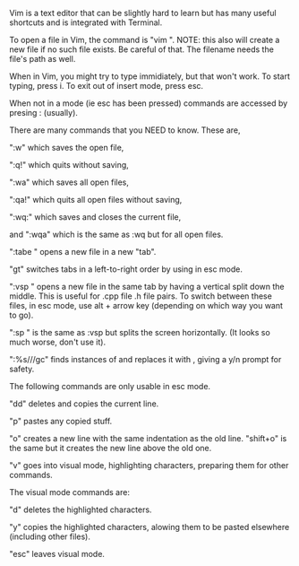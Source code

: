 Vim is a text editor that can be slightly hard to learn but has many useful shortcuts and is integrated with Terminal.

To open a file in Vim, the command is "vim <filename>". NOTE: this also will create a new file if no such file exists. Be careful of that. The filename needs the file's path as well.

When in Vim, you might try to type immidiately, but that won't work. To start typing, press i. To exit out of insert mode, press esc.

When not in a mode (ie esc has been pressed) commands are accessed by presing : (usually).

There are many commands that you NEED to know. These are,

":w" which saves the open file,

":q!" which quits without saving,

":wa" which saves all open files,

":qa!" which quits all open files without saving,

":wq:" which saves and closes the current file,

and ":wqa" which is the same as :wq but for all open files.

":tabe <filename>" opens a new file in a new "tab".

"gt" switches tabs in a left-to-right order by using in esc mode.

":vsp <filename>" opens a new file in the same tab by having a vertical split down the middle. This is useful for .cpp file .h file pairs. To switch between these files, in esc mode, use alt + arrow key (depending on which way you want to go).

":sp <filename>" is the same as :vsp but splits the screen horizontally. (It looks so much worse, don't use it).

":%s/<old-text>/<new-text>/gc" finds instances of <old-text> and replaces it with <new-text>, giving a y/n prompt for safety.

The following commands are only usable in esc mode.

"dd" deletes and copies the current line.

"p" pastes any copied stuff.

"o" creates a new line with the same indentation as the old line. "shift+o" is the same but it creates the new line above the old one.

"v" goes into visual mode, highlighting characters, preparing them for other commands.

The visual mode commands are:

"d" deletes the highlighted characters.

"y" copies the highlighted characters, alowing them to be pasted elsewhere (including other files).

"esc" leaves visual mode.

